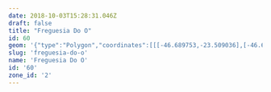 ```yaml
---
date: 2018-10-03T15:28:31.046Z
draft: false
title: "Freguesia Do O"
id: 60
geom: '{"type":"Polygon","coordinates":[[[-46.689753,-23.509036],[-46.68922,-23.506404],[-46.688705,-23.504461],[-46.686392,-23.499809],[-46.685107,-23.497905],[-46.684789,-23.497084],[-46.684723,-23.496624],[-46.684751,-23.495992],[-46.685466,-23.492658],[-46.685585,-23.491703],[-46.685433,-23.490731],[-46.685037,-23.489764],[-46.684481,-23.488962],[-46.679105,-23.483308],[-46.678665,-23.483013],[-46.677685,-23.482505],[-46.674475,-23.48102],[-46.673976,-23.480653],[-46.673654,-23.480151],[-46.673391,-23.479001],[-46.672599,-23.476515],[-46.672355,-23.476131],[-46.672,-23.475882],[-46.670859,-23.475329],[-46.670542,-23.475089],[-46.670232,-23.474546],[-46.67024,-23.47408],[-46.670307,-23.474165],[-46.670988,-23.474407],[-46.671786,-23.474379],[-46.672179,-23.474244],[-46.672241,-23.47415],[-46.672865,-23.474303],[-46.673581,-23.47485],[-46.67498,-23.476397],[-46.676263,-23.477202],[-46.677062,-23.477295],[-46.677804,-23.477278],[-46.679172,-23.47699],[-46.679656,-23.476952],[-46.680531,-23.477039],[-46.681392,-23.477295],[-46.681739,-23.477526],[-46.682553,-23.478258],[-46.682734,-23.478553],[-46.682734,-23.478947],[-46.682181,-23.480107],[-46.682104,-23.480444],[-46.682151,-23.480671],[-46.682379,-23.48105],[-46.682705,-23.481332],[-46.682772,-23.48105],[-46.682838,-23.480997],[-46.683586,-23.481248],[-46.684407,-23.481368],[-46.686414,-23.480878],[-46.686479,-23.480905],[-46.686119,-23.479855],[-46.685907,-23.47946],[-46.686509,-23.479288],[-46.686444,-23.47898],[-46.686642,-23.478767],[-46.686872,-23.478644],[-46.68865,-23.478444],[-46.688542,-23.477999],[-46.691036,-23.477735],[-46.691028,-23.477833],[-46.691097,-23.477865],[-46.69344,-23.477996],[-46.693575,-23.477773],[-46.694102,-23.477585],[-46.694831,-23.477837],[-46.695357,-23.477938],[-46.69534,-23.477693],[-46.695541,-23.4769],[-46.695662,-23.476661],[-46.695664,-23.476429],[-46.696227,-23.475434],[-46.696204,-23.474887],[-46.695995,-23.474007],[-46.696308,-23.472892],[-46.696615,-23.472876],[-46.696728,-23.471375],[-46.696646,-23.47134],[-46.696799,-23.470152],[-46.697678,-23.469205],[-46.697372,-23.468693],[-46.697286,-23.468396],[-46.697468,-23.468296],[-46.698865,-23.466459],[-46.700647,-23.464428],[-46.701334,-23.463543],[-46.70139,-23.462813],[-46.70386,-23.461521],[-46.704267,-23.461745],[-46.704603,-23.461479],[-46.705093,-23.46135],[-46.707326,-23.461581],[-46.708067,-23.461735],[-46.709906,-23.461584],[-46.710771,-23.461644],[-46.710928,-23.461571],[-46.711258,-23.461166],[-46.711601,-23.461086],[-46.711866,-23.461166],[-46.712836,-23.46175],[-46.713192,-23.461902],[-46.713721,-23.462004],[-46.71436,-23.462312],[-46.713845,-23.463792],[-46.713665,-23.464141],[-46.711466,-23.467111],[-46.711385,-23.467702],[-46.71141,-23.467996],[-46.711694,-23.468364],[-46.711851,-23.469029],[-46.71166,-23.469627],[-46.7112,-23.469851],[-46.710694,-23.469992],[-46.710938,-23.470841],[-46.711022,-23.471587],[-46.710685,-23.472182],[-46.710404,-23.472344],[-46.710063,-23.473307],[-46.710214,-23.473662],[-46.710408,-23.473791],[-46.71069,-23.47445],[-46.710706,-23.474744],[-46.71046,-23.475871],[-46.710355,-23.476042],[-46.709751,-23.476423],[-46.709495,-23.476717],[-46.708508,-23.477387],[-46.708345,-23.477618],[-46.707974,-23.477918],[-46.70738,-23.478232],[-46.707696,-23.47887],[-46.708384,-23.481249],[-46.708421,-23.481668],[-46.708309,-23.482516],[-46.708391,-23.482893],[-46.709707,-23.484856],[-46.71065,-23.485898],[-46.710867,-23.486325],[-46.710943,-23.48681],[-46.710162,-23.491984],[-46.70991,-23.493178],[-46.709558,-23.493889],[-46.70759,-23.496789],[-46.707199,-23.497822],[-46.706597,-23.502072],[-46.706298,-23.505961],[-46.705959,-23.506981],[-46.705779,-23.508733],[-46.698364,-23.508076],[-46.696605,-23.508018],[-46.693752,-23.50825],[-46.691104,-23.508812],[-46.690702,-23.508955],[-46.689753,-23.509036]]]}'
slug: 'freguesia-do-o'
name: 'Freguesia Do O'
id: '60'
zone_id: '2'
---
```

		